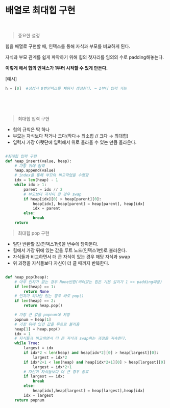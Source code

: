 # 배열로 최대힙 구현

​    

> 중요한 설정

힙을 배열로 구현할 때, 인덱스를 통해 자식과 부모를 비교하게 된다. 

자식과 부모 관계를 쉽게 파악하기 위해 힙의 첫자리를 임의의 수로 padding해놓는다. 

**이렇게 해서 힙의 인덱스가 1부터 시작할 수 있게 만든다.**

[예시]

```python
h = [0]  #생성시 0번인덱스를 채워서 생성한다. → 1부터 입력 가능
```

​     

​          



> 최대힙 입력 구현

* 힙의 규칙은 딱 하나
* 부모는 자식보다 작거나 크다(작다→ 최소힙 // 크다 → 최대힙)
* 입력시 가장 아랫단에 입력해서 위로 올라올 수 있는 만큼 올라온다.

```python

#최대힙 입력 구현
def heap_insert(value, heap):
    # 가장 뒤에 입력
    heap.append(value)
    # index를 통해 부모와 비교작업을 수행함
    idx = len(heap) - 1
    while idx > 1:
        parent = idx // 2
        # 부모보다 자식이 큰 경우 swap
        if heap[idx][0] > heap[parent][0]:
            heap[idx], heap[parent] = heap[parent], heap[idx]
            idx = parent
        else:
            break
    return
```





> 최대힙 pop 구현

* 일단 반환할 값(인덱스1번)을 변수에 담아둔다.
* 힙에서 가장 뒤에 있는 값을 루트 노드(인덱스1번)로 불러온다.
* 자식들과 비교하면서 더 큰 자식이 있는 경우 해당 자식과 swap
* 위 과정을 자식들보다 자신이 더 클 때까지 반복한다.

```python

def heap_pop(heap):
    # 아무 인자가 없는 경우 None반환(비어있는 힙은 기본 길이가 1 >> padding때문)
    if len(heap) == 1:
        return None
    # 인자가 하나만 있는 경우 바로 pop()
    if len(heap) == 2:
        return heap.pop()

    # 가장 큰 값을 popnum에 저장 
    popnum = heap[1]
    # 가장 뒤에 있던 값을 루트로 불러옴
    heap[1] = heap.pop()
    idx = 1
    # 자식들과 비교하면서 더 큰 자식과 swap하는 과정을 지속한다.
    while True:
        largest = idx
        if idx*2 < len(heap) and heap[idx*2][0] > heap[largest][0]:
            largest = idx*2
        if idx*2+1 < len(heap) and heap[idx*2+1][0] > heap[largest][0]:
            largest = idx*2+1
        # 자신이 자식들보다 더 큰 경우 종료
        if largest == idx:
            break
        else:
            heap[idx],heap[largest] = heap[largest],heap[idx]
        idx = largest
    return popnum
```

